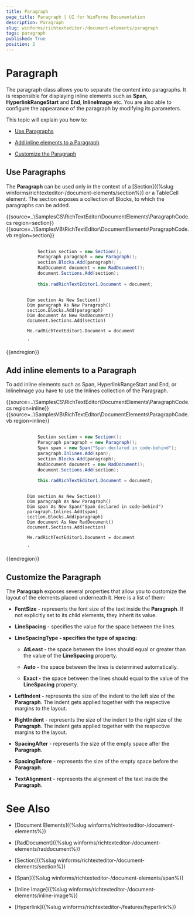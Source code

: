 ```yaml
---
title: Paragraph
page_title: Paragraph | UI for WinForms Documentation
description: Paragraph
slug: winforms/richtexteditor-/document-elements/paragraph
tags: paragraph
published: True
position: 2
---
```


# Paragraph



The paragraph class allows you to separate the content into paragraphs. It is responsible for displaying inline elements such as __Span__, __HyperlinkRangeStart__ and __End__, __InlineImage__ etc. You are also able to configure the appearance of the paragraph by modifying its parameters.
      

This topic will explain you how to:

* [Use Paragraphs](#use-paragraphs)

* [Add inline elements to a Paragraph](#add-inline-elements-to-a-paragraph)

* [Customize the Paragraph](#customize-the-paragraph)

## Use Paragraphs

The __Paragraph__ can be used only in the context of a [Section]({%slug winforms/richtexteditor-/document-elements/section%}) or a TableCell element. The section exposes a collection of Blocks, to which the paragraphs can be added.

{{source=..\SamplesCS\RichTextEditor\DocumentElements\ParagraphCode.cs region=section}} 
{{source=..\SamplesVB\RichTextEditor\DocumentElements\ParagraphCode.vb region=section}} 

````C#
            
            Section section = new Section();
            Paragraph paragraph = new Paragraph();          
            section.Blocks.Add(paragraph);
            RadDocument document = new RadDocument();
            document.Sections.Add(section);
            
            this.radRichTextEditor1.Document = document;
````
````VB.NET

        Dim section As New Section()
        Dim paragraph As New Paragraph()    
        section.Blocks.Add(paragraph)
        Dim document As New RadDocument()
        document.Sections.Add(section)

        Me.radRichTextEditor1.Document = document

        '
````

{{endregion}} 


## Add inline elements to a Paragraph

To add inline elements such as Span, HyperlinkRangeStart and End, or InlineImage you have to use the Inlines collection of the Paragraph.

{{source=..\SamplesCS\RichTextEditor\DocumentElements\ParagraphCode.cs region=inline}} 
{{source=..\SamplesVB\RichTextEditor\DocumentElements\ParagraphCode.vb region=inline}} 

````C#
            
            Section section = new Section();
            Paragraph paragraph = new Paragraph();
            Span span = new Span("Span declared in code-behind");
            paragraph.Inlines.Add(span);
            section.Blocks.Add(paragraph);
            RadDocument document = new RadDocument();
            document.Sections.Add(section);
    
            this.radRichTextEditor1.Document = document;
````
````VB.NET

        Dim section As New Section()
        Dim paragraph As New Paragraph()
        Dim span As New Span("Span declared in code-behind")
        paragraph.Inlines.Add(span)
        section.Blocks.Add(paragraph)
        Dim document As New RadDocument()
        document.Sections.Add(section)

        Me.radRichTextEditor1.Document = document

        '
````

{{endregion}} 

## Customize the Paragraph

The __Paragraph__ exposes several properties that allow you to customize the layout of the elements placed underneath it. Here is a list of them:
        

* __FontSize__ - represents the font size of the text inside the __Paragraph__. If not explicitly set to its child elements, they inherit its value.

*  __LineSpacing__ - specifies the value for the space between the lines.

* __LineSpacingType - specifies the type of spacing:__

	* __AtLeast -__ the space between the lines should equal or greater than the value of the __LineSpacing__ property.
                

	* __Auto -__ the space between the lines is determined automatically.
                

	* __Exact -__ the space between the lines should equal to the value of the __LineSpacing__ property.

* __LeftIndent -__ represents the size of the indent to the left size of the __Paragraph__. The indent gets applied together with the respective margins to the layout.
            

* __RightIndent__ - represents the size of the indent to the right size of the __Paragraph__. The indent gets applied together with the respective margins to the layout.
            

* __SpacingAfter__ - represents the size of the empty space after the __Paragraph__.
            

* __SpacingBefore__ - represents the size of the empty space before the __Paragraph__.
            

* __TextAlignment__ - represents the alignment of the text inside the __Paragraph__.
            

# See Also

 * [Document Elements]({%slug winforms/richtexteditor-/document-elements%})

 * [RadDocument]({%slug winforms/richtexteditor-/document-elements/raddocument%})

 * [Section]({%slug winforms/richtexteditor-/document-elements/section%})

 * [Span]({%slug winforms/richtexteditor-/document-elements/span%})

 * [Inline Image]({%slug winforms/richtexteditor-/document-elements/inline-image%})

 * [Hyperlink]({%slug winforms/richtexteditor-/features/hyperlink%})
